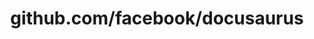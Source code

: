 ---
layout: post
title: github.com/facebook/docusaurus
categories: link
tags: [انگلیسی, گیت‌هاب, برنامه‌نویسی]
---